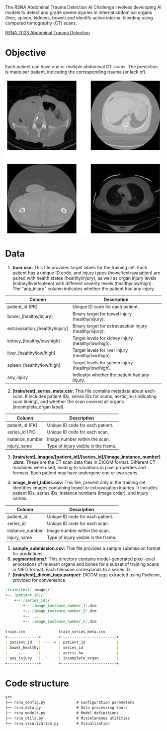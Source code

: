 The RSNA Abdominal Trauma Detection AI Challenge involves developing AI models to detect and grade severe injuries in internal abdominal organs (liver, spleen, kidneys, bowel) and identify active internal bleeding using computed tomography (CT) scans.

[RSNA 2023 Abdominal Trauma Detection](https://www.kaggle.com/competitions/rsna-2023-abdominal-trauma-detection)

# Objective

Each patient can have one or multiple abdominal CT scans. The prediction is made per patient, indicating the corresponding trauma (or lack of).

![sample_image.png](assets\sample_image.png)

# Data

1. **train.csv:** This file provides target labels for the training set. Each patient has a unique ID code, and injury types (bowel/extravasation) are paired with health states (healthy/injury), as well as organ injury levels (kidney/liver/spleen) with different severity levels (healthy/low/high). The "any_injury" column indicates whether the patient had any injury.

| Column | Description |
| --- | --- |
| patient_id (PK) | Unique ID code for each patient. |
| bowel_[healthy/injury] | Binary target for bowel injury (healthy/injury). |
| extravasation_[healthy/injury] | Binary target for extravasation injury (healthy/injury). |
| kidney_[healthy/low/high] | Target levels for kidney injury (healthy/low/high). |
| liver_[healthy/low/high] | Target levels for liver injury (healthy/low/high). |
| spleen_[healthy/low/high] | Target levels for spleen injury (healthy/low/high). |
| any_injury | Indicator whether the patient had any injury. |

2. **[train/test]_series_meta.csv:** This file contains metadata about each scan. It includes patient IDs, series IDs for scans, aortic_hu (indicating scan timing), and whether the scan covered all organs (incomplete_organ label).

| Column | Description |
| --- | --- |
| patient_id (FK) | Unique ID code for each patient. |
| series_id (PK) | Unique ID code for each scan. |
| instance_number | Image number within the scan. |
| injury_name | Type of injury visible in the frame. |

3. **[train/test]_images/[patient_id]/[series_id]/[image_instance_number].dcm:** These are the CT scan data files in DICOM format. Different CT machines were used, leading to variations in pixel properties and formats. Each patient may have undergone one or two scans.

4.  **image_level_labels.csv:** This file, present only in the training set, identifies images containing bowel or extravasation injuries. It includes patient IDs, series IDs, instance numbers (image order), and injury names.

| Column | Description |
| --- | --- |
| patient_id | Unique ID code for each patient. |
| series_id | Unique ID code for each scan. |
| instance_number | Image number within the scan. |
| injury_name | Type of injury visible in the frame. |

5. **sample_submission.csv:** This file provides a sample submission format for predictions.
6. **segmentations/:** This directory contains model-generated pixel-level annotations of relevant organs and bones for a subset of training scans in NIFTI format. Each filename corresponds to a series ID.
7. **[train/test]_dicom_tags.parquet:** DICOM tags extracted using Pydicom, provided for convenience.

```markdown
[train/test]_images/
+-- [patient_id]/
    +-- [series_id]/
        +-- [image_instance_number_1].dcm
        +-- [image_instance_number_2].dcm
        +-- ...
        +-- [image_instance_number_n].dcm

train.csv               train_series_meta.csv
+--------------+        +-------------------------+
| patient_id   | -----> | patient_id              |
| bowel_healthy|        | series_id               |
|     ...      |        | aortic_hu               |
| any_injury   |        | incomplete_organ        |
+--------------+        +-------------------------+
```

# Code structure

```markdown
src
├── rsna_config.py              # Configuration parameters
├── rsna_data.py                # Data processing tools
├── rsna_models.py              # Model definitions
├── rsna_utils.py               # Miscelaneous utilities
└── rsna_visulization.py        # Visualization

```